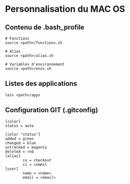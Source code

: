 Personnalisation du MAC OS
=======


## Contenu de .bash_profile

```
# Fonctions
source <path>/functions.sh

# Alias
source <path>/alias.sh

# Variables d'environnement
source <path>/envs.sh

```

## Listes des applications

```
less <path>/apps
```

## Configuration GIT (.gitconfig)

```
[color]
status = auto

[color "status"]
added = green
changed = blue
untracked = magenta
deleted = red
[alias]
        co = checkout
        ci = commit
[user]
        name = <name>
        email = <email>
```